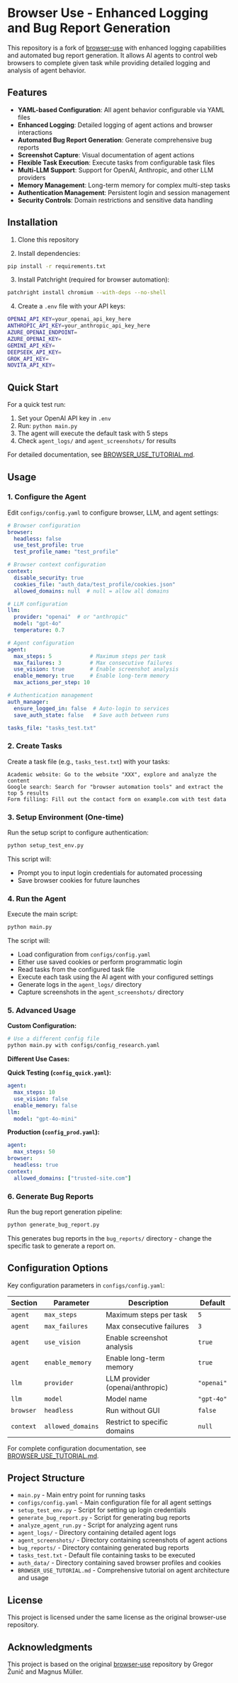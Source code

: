 # Browser Use - Enhanced Logging and Bug Report Generation

This repository is a fork of [browser-use](https://github.com/gregpr07/browser-use) with enhanced logging capabilities and automated bug report generation. It allows AI agents to control web browsers to complete given task while providing detailed logging and analysis of agent behavior.

## Features

- **YAML-based Configuration**: All agent behavior configurable via YAML files
- **Enhanced Logging**: Detailed logging of agent actions and browser interactions
- **Automated Bug Report Generation**: Generate comprehensive bug reports
- **Screenshot Capture**: Visual documentation of agent actions
- **Flexible Task Execution**: Execute tasks from configurable task files
- **Multi-LLM Support**: Support for OpenAI, Anthropic, and other LLM providers
- **Memory Management**: Long-term memory for complex multi-step tasks
- **Authentication Management**: Persistent login and session management
- **Security Controls**: Domain restrictions and sensitive data handling

## Installation

1. Clone this repository

2. Install dependencies:
```bash
pip install -r requirements.txt
```

3. Install Patchright (required for browser automation):
```bash
patchright install chromium --with-deps --no-shell
```

4. Create a `.env` file with your API keys:
```bash
OPENAI_API_KEY=your_openai_api_key_here
ANTHROPIC_API_KEY=your_anthropic_api_key_here
AZURE_OPENAI_ENDPOINT=
AZURE_OPENAI_KEY=
GEMINI_API_KEY=
DEEPSEEK_API_KEY=
GROK_API_KEY=
NOVITA_API_KEY=
```

## Quick Start

For a quick test run:

1. Set your OpenAI API key in `.env`
2. Run: `python main.py`
3. The agent will execute the default task with 5 steps
4. Check `agent_logs/` and `agent_screenshots/` for results

For detailed documentation, see [BROWSER_USE_TUTORIAL.md](BROWSER_USE_TUTORIAL.md).

## Usage

### 1. Configure the Agent

Edit `configs/config.yaml` to configure browser, LLM, and agent settings:

```yaml
# Browser configuration
browser:
  headless: false
  use_test_profile: true
  test_profile_name: "test_profile"

# Browser context configuration
context:
  disable_security: true
  cookies_file: "auth_data/test_profile/cookies.json"
  allowed_domains: null  # null = allow all domains

# LLM configuration
llm:
  provider: "openai"  # or "anthropic"
  model: "gpt-4o"
  temperature: 0.7

# Agent configuration
agent:
  max_steps: 5            # Maximum steps per task
  max_failures: 3         # Max consecutive failures
  use_vision: true        # Enable screenshot analysis
  enable_memory: true     # Enable long-term memory
  max_actions_per_step: 10

# Authentication management
auth_manager:
  ensure_logged_in: false  # Auto-login to services
  save_auth_state: false   # Save auth between runs

tasks_file: "tasks_test.txt"
```

### 2. Create Tasks

Create a task file (e.g., `tasks_test.txt`) with your tasks:
```
Academic website: Go to the website "XXX", explore and analyze the content
Google search: Search for "browser automation tools" and extract the top 5 results
Form filling: Fill out the contact form on example.com with test data
```

### 3. Setup Environment (One-time)

Run the setup script to configure authentication:
```bash
python setup_test_env.py
```

This script will:
- Prompt you to input login credentials for automated processing
- Save browser cookies for future launches

### 4. Run the Agent

Execute the main script:
```bash
python main.py
```

The script will:
- Load configuration from `configs/config.yaml`
- Either use saved cookies or perform programmatic login
- Read tasks from the configured task file
- Execute each task using the AI agent with your configured settings
- Generate logs in the `agent_logs/` directory
- Capture screenshots in the `agent_screenshots/` directory

### 5. Advanced Usage

**Custom Configuration:**
```bash
# Use a different config file
python main.py with configs/config_research.yaml
```

**Different Use Cases:**

**Quick Testing (`config_quick.yaml`):**
```yaml
agent:
  max_steps: 10
  use_vision: false
  enable_memory: false
llm:
  model: "gpt-4o-mini"
```

**Production (`config_prod.yaml`):**
```yaml
agent:
  max_steps: 50
browser:
  headless: true
context:
  allowed_domains: ["trusted-site.com"]
```


### 6. Generate Bug Reports

Run the bug report generation pipeline:
```bash
python generate_bug_report.py
```
This generates bug reports in the `bug_reports/` directory - change the specific task to generate a report on.

## Configuration Options

Key configuration parameters in `configs/config.yaml`:

| Section | Parameter | Description | Default |
|---------|-----------|-------------|---------|
| `agent` | `max_steps` | Maximum steps per task | `5` |
| `agent` | `max_failures` | Max consecutive failures | `3` |
| `agent` | `use_vision` | Enable screenshot analysis | `true` |
| `agent` | `enable_memory` | Enable long-term memory | `true` |
| `llm` | `provider` | LLM provider (openai/anthropic) | `"openai"` |
| `llm` | `model` | Model name | `"gpt-4o"` |
| `browser` | `headless` | Run without GUI | `false` |
| `context` | `allowed_domains` | Restrict to specific domains | `null` |

For complete configuration documentation, see [BROWSER_USE_TUTORIAL.md](BROWSER_USE_TUTORIAL.md).

## Project Structure

- `main.py` - Main entry point for running tasks
- `configs/config.yaml` - Main configuration file for all agent settings
- `setup_test_env.py` - Script for setting up login credentials
- `generate_bug_report.py` - Script for generating bug reports
- `analyze_agent_run.py` - Script for analyzing agent runs
- `agent_logs/` - Directory containing detailed agent logs
- `agent_screenshots/` - Directory containing screenshots of agent actions
- `bug_reports/` - Directory containing generated bug reports
- `tasks_test.txt` - Default file containing tasks to be executed
- `auth_data/` - Directory containing saved browser profiles and cookies
- `BROWSER_USE_TUTORIAL.md` - Comprehensive tutorial on agent architecture and usage

## License

This project is licensed under the same license as the original browser-use repository.

## Acknowledgments

This project is based on the original [browser-use](https://github.com/gregpr07/browser-use) repository by Gregor Žunič and Magnus Müller.
